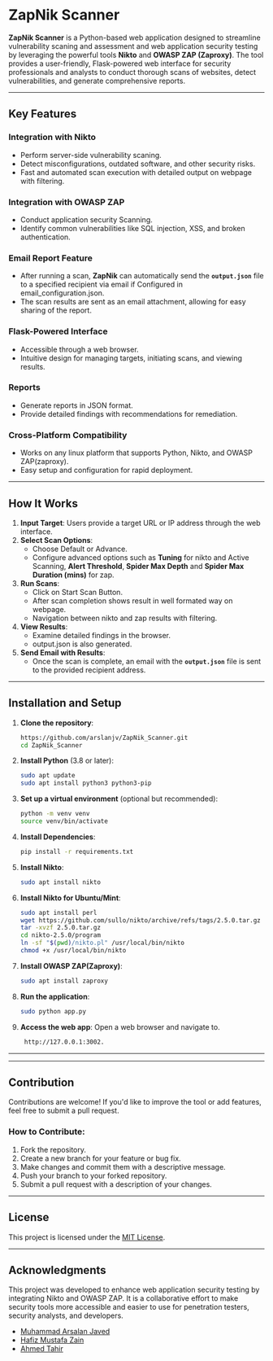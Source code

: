 # ZapNik Scanner

**ZapNik Scanner** is a Python-based web application designed to streamline vulnerability scaning and assessment and web application security testing by leveraging the powerful tools **Nikto** and **OWASP ZAP (Zaproxy)**. The tool provides a user-friendly, Flask-powered web interface for security professionals and analysts to conduct thorough scans of websites, detect vulnerabilities, and generate comprehensive reports.

---

## Key Features

### **Integration with Nikto**

- Perform server-side vulnerability scaning.
- Detect misconfigurations, outdated software, and other security risks.
- Fast and automated scan execution with detailed output on webpage with filtering.

### **Integration with OWASP ZAP**

- Conduct application security Scanning.
- Identify common vulnerabilities like SQL injection, XSS, and broken authentication.

### **Email Report Feature**

- After running a scan, **ZapNik** can automatically send the **`output.json`** file to a specified recipient via email if Configured in email_configuration.json.
- The scan results are sent as an email attachment, allowing for easy sharing of the report.

### **Flask-Powered Interface**

- Accessible through a web browser.
- Intuitive design for managing targets, initiating scans, and viewing results.

### **Reports**

- Generate reports in JSON format.
- Provide detailed findings with recommendations for remediation.

### **Cross-Platform Compatibility**

- Works on any linux platform that supports Python, Nikto, and OWASP ZAP(zaproxy).
- Easy setup and configuration for rapid deployment.

---

## How It Works

1. **Input Target**: Users provide a target URL or IP address through the web interface.
2. **Select Scan Options**:
   - Choose Default or Advance.
   - Configure advanced options such as **Tuning** for nikto and Active Scanning, **Alert Threshold**, **Spider Max Depth** and **Spider Max Duration (mins)** for zap.
3. **Run Scans**:
   - Click on Start Scan Button.
   - After scan completion shows result in well formated way on webpage.
   - Navigation between nikto and zap results with filtering.
4. **View Results**:
   - Examine detailed findings in the browser.
   - output.json is also generated.
5. **Send Email with Results**:
   - Once the scan is complete, an email with the **`output.json`** file is sent to the provided recipient address.

---

## Installation and Setup

1. **Clone the repository**:
   ```bash
   https://github.com/arslanjv/ZapNik_Scanner.git
   cd ZapNik_Scanner
   ```
2. **Install Python** (3.8 or later):
   ```bash
   sudo apt update
   sudo apt install python3 python3-pip
   ```
3. **Set up a virtual environment** (optional but recommended):
   ```bash
   python -m venv venv
   source venv/bin/activate
   ```
4. **Install Dependencies**:
   ```bash
   pip install -r requirements.txt
   ```
5. **Install Nikto**:
   ```bash
   sudo apt install nikto
   ```
6. **Install Nikto for Ubuntu/Mint**:
   ```bash
   sudo apt install perl
   wget https://github.com/sullo/nikto/archive/refs/tags/2.5.0.tar.gz
   tar -xvzf 2.5.0.tar.gz
   cd nikto-2.5.0/program
   ln -sf "$(pwd)/nikto.pl" /usr/local/bin/nikto
   chmod +x /usr/local/bin/nikto
   ```
7. **Install OWASP ZAP(Zaproxy)**:
   ```bash
   sudo apt install zaproxy
   ```
8. **Run the application**:
   ```bash
   sudo python app.py
   ```
9. **Access the web app**:
   Open a web browser and navigate to.
   ```bash
    http://127.0.0.1:3002.
   ```

---

---

## Contribution

Contributions are welcome! If you'd like to improve the tool or add features, feel free to submit a pull request.

### How to Contribute:

1. Fork the repository.
2. Create a new branch for your feature or bug fix.
3. Make changes and commit them with a descriptive message.
4. Push your branch to your forked repository.
5. Submit a pull request with a description of your changes.

---

## License

This project is licensed under the [MIT License](LICENSE).

---

## Acknowledgments

This project was developed to enhance web application security testing by integrating Nikto and OWASP ZAP. It is a collaborative effort to make security tools more accessible and easier to use for penetration testers, security analysts, and developers.

- [Muhammad Arsalan Javed](https://github.com/arslanjv)
- [Hafiz Mustafa Zain](https://github.com/mustafaazain)
- [Ahmed Tahir](https://github.com/CentricPants)
